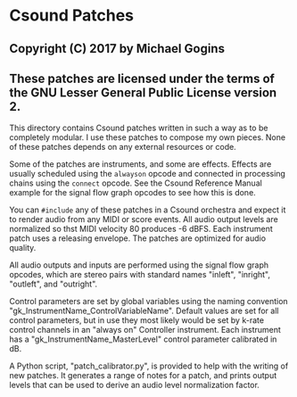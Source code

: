 # Csound Patches

## Copyright (C) 2017 by Michael Gogins
## These patches are licensed under the terms of the GNU Lesser General Public License version 2.

This directory contains Csound patches written in such a way as to be
completely modular. I use these patches to compose my own pieces. None of
these patches depends on any external resources or code.

Some of the patches are instruments, and some are effects. Effects are
usually scheduled using the `alwayson` opcode and connected in processing
chains using the `connect` opcode. See the Csound Reference Manual example
for the signal flow graph opcodes to see how this is done.

You can `#include` any of these patches in a Csound orchestra and expect it to
render audio from any MIDI or score events. All audio output levels are
normalized so thst MIDI velocity 80 produces -6 dBFS. Each instrument
patch uses a releasing envelope. The patches are optimized for audio quality.

All audio outputs and inputs are performed using the signal flow graph
opcodes, which are stereo pairs with standard names "inleft", "inright",
"outleft", and "outright".

Control parameters are set by global variables using the naming convention
"gk_InstrumentName_ControlVariableName". Default values are set for all
control parameters, but in use they most likely would be set by k-rate
control channels in an "always on" Controller instrument. Each instrument
has a "gk_InstrumentName_MasterLevel" control parameter calibrated in dB.

A Python script, "patch_calibrator.py", is provided to help with the writing
of new patches. It generates a range of notes for a patch, and prints output
levels that can be used to derive an audio level normalization factor.
